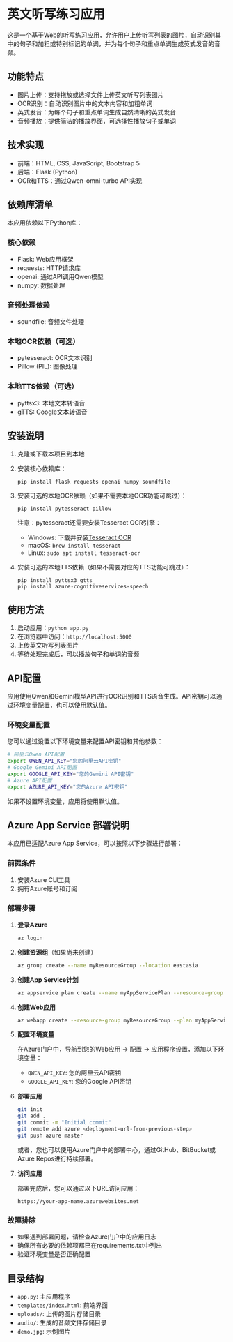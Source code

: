 # 英文听写练习应用

这是一个基于Web的听写练习应用，允许用户上传听写列表的图片，自动识别其中的句子和加粗或特别标记的单词，并为每个句子和重点单词生成英式发音的音频。

## 功能特点

- 图片上传：支持拖放或选择文件上传英文听写列表图片
- OCR识别：自动识别图片中的文本内容和加粗单词
- 英式发音：为每个句子和重点单词生成自然清晰的英式发音
- 音频播放：提供简洁的播放界面，可选择性播放句子或单词

## 技术实现

- 前端：HTML, CSS, JavaScript, Bootstrap 5
- 后端：Flask (Python)
- OCR和TTS：通过Qwen-omni-turbo API实现

## 依赖库清单

本应用依赖以下Python库：

### 核心依赖
- Flask: Web应用框架
- requests: HTTP请求库
- openai: 通过API调用Qwen模型
- numpy: 数据处理

### 音频处理依赖
- soundfile: 音频文件处理

### 本地OCR依赖（可选）
- pytesseract: OCR文本识别
- Pillow (PIL): 图像处理

### 本地TTS依赖（可选）
- pyttsx3: 本地文本转语音
- gTTS: Google文本转语音

## 安装说明

1. 克隆或下载本项目到本地

2. 安装核心依赖库：
   ```
   pip install flask requests openai numpy soundfile
   ```

3. 安装可选的本地OCR依赖（如果不需要本地OCR功能可跳过）：
   ```
   pip install pytesseract pillow
   ```
   注意：pytesseract还需要安装Tesseract OCR引擎：
   - Windows: 下载并安装[Tesseract OCR](https://github.com/UB-Mannheim/tesseract/wiki)
   - macOS: `brew install tesseract`
   - Linux: `sudo apt install tesseract-ocr`

4. 安装可选的本地TTS依赖（如果不需要对应的TTS功能可跳过）：
   ```
   pip install pyttsx3 gtts
   pip install azure-cognitiveservices-speech
   ```

## 使用方法

1. 启动应用：`python app.py`
2. 在浏览器中访问：`http://localhost:5000`
3. 上传英文听写列表图片
4. 等待处理完成后，可以播放句子和单词的音频

## API配置

应用使用Qwen和Gemini模型API进行OCR识别和TTS语音生成。API密钥可以通过环境变量配置，也可以使用默认值。

### 环境变量配置

您可以通过设置以下环境变量来配置API密钥和其他参数：

```bash
# 阿里云Qwen API配置
export QWEN_API_KEY="您的阿里云API密钥"
# Google Gemini API配置
export GOOGLE_API_KEY="您的Gemini API密钥"
# Azure API配置
export AZURE_API_KEY="您的Azure API密钥"

```
如果不设置环境变量，应用将使用默认值。

## Azure App Service 部署说明

本应用已适配Azure App Service，可以按照以下步骤进行部署：

### 前提条件

1. 安装Azure CLI工具
2. 拥有Azure账号和订阅

### 部署步骤

1. **登录Azure**

   ```bash
   az login
   ```

2. **创建资源组**（如果尚未创建）

   ```bash
   az group create --name myResourceGroup --location eastasia
   ```

3. **创建App Service计划**

   ```bash
   az appservice plan create --name myAppServicePlan --resource-group myResourceGroup --sku B1 --is-linux
   ```

4. **创建Web应用**

   ```bash
   az webapp create --resource-group myResourceGroup --plan myAppServicePlan --name your-app-name --runtime "PYTHON|3.9" --deployment-local-git
   ```

5. **配置环境变量**

   在Azure门户中，导航到您的Web应用 -> 配置 -> 应用程序设置，添加以下环境变量：
   - `QWEN_API_KEY`: 您的阿里云API密钥
   - `GOOGLE_API_KEY`: 您的Google API密钥

6. **部署应用**

   ```bash
   git init
   git add .
   git commit -m "Initial commit"
   git remote add azure <deployment-url-from-previous-step>
   git push azure master
   ```

   或者，您也可以使用Azure门户中的部署中心，通过GitHub、BitBucket或Azure Repos进行持续部署。

7. **访问应用**

   部署完成后，您可以通过以下URL访问应用：
   ```
   https://your-app-name.azurewebsites.net
   ```

### 故障排除

- 如果遇到部署问题，请检查Azure门户中的应用日志
- 确保所有必要的依赖项都已在requirements.txt中列出
- 验证环境变量是否正确配置

## 目录结构

- `app.py`: 主应用程序
- `templates/index.html`: 前端界面
- `uploads/`: 上传的图片存储目录
- `audio/`: 生成的音频文件存储目录
- `demo.jpg`: 示例图片
